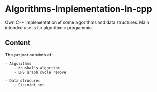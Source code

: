 # Algorithms-Implementation-In-cpp

Own C++ implementation of some algorithms and data structures.
Main intended use is for algorithmic programmic.

## Content
The project consists of:

    - Algorithms
        - Kruskal's algorithm
        - DFS graph cycle remove
    
    - Data strucures
        - Disjoint set 
  